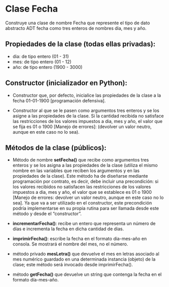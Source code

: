 # Clase Fecha
Construye una clase de nombre Fecha que represente el tipo de dato abstracto ADT fecha como tres enteros de nombres dia, mes y año. 

## Propiedades de la clase (todas ellas privadas):

* dia: de tipo entero (01 - 31)
* mes: de tipo entero (01 - 12)
* año: de tipo entero (1900 - 3000)

## Constructor (inicializador en Python):

* Constructor que, por defecto, inicialice las propiedades de la clase a la fecha 01-01-1900 [programación defensiva].

* Constructor al que se le pasen como argumentos tres enteros y se los asigne a las propiedades de la clase. Si la cantidad recibida no satisface las restricciones de los valores impuestos a dia, mes y año, el valor que se fija es 01 o 1900 [Manejo de errores]: (devolver un valor neutro, aunque en este caso no lo sea).

## Métodos de la clase (públicos):

* Método de nombre **setFecha()** que recibe como argumentos tres enteros y se los asigna a las propiedades de la clase (utiliza el mismo nombre en las variables que reciben los argumentos y en las propiedades de la clase). Este método ha de diseñarse mediante programación por contrato, es decir, debe incluir una precondición: si los valores recibidos no satisfacen las restricciones de los valores impuestos a dia, mes y año, el valor que se establece es 01 o 1900 [Manejo de errores: devolver un valor neutro, aunque en este caso no lo sea]. Ya que va a ser utilizado en el constructor, este precondición podría implementarse en su propia rutina para ser llamada desde este método y desde el “constructor”.

* **incrementarFecha()**: recibe un entero que representa un número de días e incrementa la fecha en dicha cantidad de dias.

* **imprimirFecha()**: escribe la fecha en el formato dia-mes-año en consola. Se mostrará el nombre del mes, no el número.

* método privado **mesLetra()** que devuelve el mes en letras asociado al mes numérico guardado en una determinada instancia (objeto) de la clase; este método será invocado desde imprimirFecha().

* método **getFecha()** que devuelve un string que contenga la fecha en el formato día-mes-año.